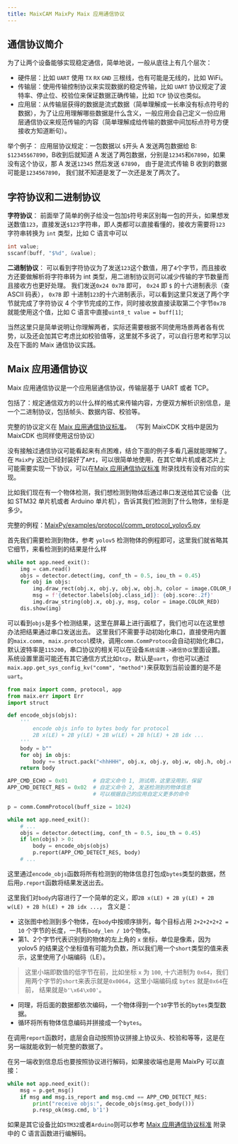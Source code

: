 ```yaml
---
title: MaixCAM MaixPy Maix 应用通信协议
---
```



## 通信协议简介

为了让两个设备能够实现稳定通信，简单地说，一般从底往上有几个层次：
* 硬件层：比如 `UART` 使用 `TX` `RX` `GND` 三根线，也有可能是无线的，比如 WiFi。
* 传输层：使用传输控制协议来实现数据的稳定传输，比如 `UART` 协议规定了波特率、停止位、校验位来保证数据正确传输，比如 `TCP` 协议也类似。
* 应用层：从传输层获得的数据是流式数据（简单理解成一长串没有标点符号的数据），为了让应用理解哪些数据是什么含义，一般应用会自己定义一份应用层通信协议来规范传输的内容（简单理解成给传输的数据中间加标点符号方便接收方知道断句）。

举个例子：
应用层协议规定：一包数据以 `$`开头
A 发送两包数据给 B: `$12345$67890`，B收到后就知道 A 发送了两包数据，分别是`12345`和`67890`，如果没有这个协议，那 A 发送`12345` 然后发送 `67890`， 由于是流式传输 B 收到的数据可能是`1234567890`， 我们就不知道是发了一次还是发了两次了。


## 字符协议和二进制协议

**字符协议**：
前面举了简单的例子给没一包加`$`符号来区别每一包的开头，如果想发送数值`123`，直接发送`$123`字符串，即人类都可以直接看懂的，接收方需要将`123`字符串转换为 `int` 类型，比如 C 语言中可以
```c
int value;
sscanf(buff, "$%d", &value);
```

**二进制协议**：
可以看到字符协议为了发送`123`这个数值，用了`4`个字节，而且接收方还要做解析将字符串转为 int 类型，用二进制协议则可以减少传输的字节数量而且接收方也更好处理。
我们发送`0x24 0x7B` 即可， `0x24` 即 `$` 的十六进制表示（查 ASCII 码表）， `0x7B` 即 十进制`123`的十六进制表示，可以看到这里只发送了两个字节就完成了字符协议 4 个字节完成的工作，同时接收放直接读取第二个字节`0x7B` 就能使用这个值，比如 C 语言中直接`uint8_t value = buff[1]`;

当然这里只是简单说明让你理解两者，实际还需要根据不同使用场景两者各有优势，以及还会加其它考虑比如校验值等，这里就不多说了，可以自行思考和学习以及在下面的 Maix 通信协议实践。

## Maix 应用通信协议

Maix 应用通信协议是一个应用层通信协议，传输层基于 UART 或者 TCP。

包括了：规定通信双方的以什么样的格式来传输内容，方便双方解析识别信息，是一个二进制协议，包括帧头、数据内容、校验等。


完整的协议定义在 [Maix 应用通信协议标准](https://wiki.sipeed.com/maixcdk/doc/zh/convention/protocol.html)。 （写到 MaixCDK 文档中是因为 MaixCDK 也同样使用这份协议）

没有接触过通信协议可能看起来有点困难，结合下面的例子多看几遍就能理解了。
在 `MaixPy` 这边已经封装好了`API`，可以很简单地使用，在其它单片机或者芯片上可能需要实现一下协议，可以在[Maix 应用通信协议标准](https://wiki.sipeed.com/maixcdk/doc/zh/convention/protocol.html) 附录找找有没有对应的实现。


比如我们现在有一个物体检测，我们想检测到物体后通过串口发送给其它设备（比如 STM32 单片机或者 Arduino 单片机），告诉其我们检测到了什么物体，坐标是多少。

完整的例程：[MaixPy/examples/protocol/comm_protocol_yolov5.py](https://github.com/sipeed/MaixPy/tree/main/examples/protocol/comm_protocol_yolov5.py)

首先我们需要检测到物体，参考 `yolov5` 检测物体的例程即可，这里我们就省略其它细节，来看检测到的结果是什么样
```python
while not app.need_exit():
    img = cam.read()
    objs = detector.detect(img, conf_th = 0.5, iou_th = 0.45)
    for obj in objs:
        img.draw_rect(obj.x, obj.y, obj.w, obj.h, color = image.COLOR_RED)
        msg = f'{detector.labels[obj.class_id]}: {obj.score:.2f}'
        img.draw_string(obj.x, obj.y, msg, color = image.COLOR_RED)
    dis.show(img)
```
可以看到`objs`是多个检测结果，这里在屏幕上进行画框了，我们也可以在这里想办法把结果通过串口发送出去。
这里我们不需要手动初始化串口，直接使用内置的`maix.comm, maix.protocol`模块，调用`comm.CommProtoco`会自动初始化串口，默认波特率是`115200`，串口协议的相关可以在设备`系统设置->通信协议`里面设置。
系统设置里面可能还有其它通信方式比如`tcp`，默认是`uart`，你也可以通过`maix.app.get_sys_config_kv("comm", "method")`来获取到当前设置的是不是`uart`。

```python
from maix import comm, protocol, app
from maix.err import Err
import struct

def encode_objs(objs):
    '''
        encode objs info to bytes body for protocol
        2B x(LE) + 2B y(LE) + 2B w(LE) + 2B h(LE) + 2B idx ...
    '''
    body = b""
    for obj in objs:
        body += struct.pack("<hhHHH", obj.x, obj.y, obj.w, obj.h, obj.class_id)
    return body

APP_CMD_ECHO = 0x01        # 自定义命令 1, 测试用，这里没用到，保留
APP_CMD_DETECT_RES = 0x02  # 自定义命令 2, 发送检测到的物体信息
                           # 可以根据自己的应用自定义更多的命令

p = comm.CommProtocol(buff_size = 1024)

while not app.need_exit():
    # ...
    objs = detector.detect(img, conf_th = 0.5, iou_th = 0.45)
    if len(objs) > 0:
        body = encode_objs(objs)
        p.report(APP_CMD_DETECT_RES, body)
    # ...
```

这里通过`encode_objs`函数将所有检测到的物体信息打包成`bytes`类型的数据，然后用`p.report`函数将结果发送出去。

这里我们对`body`内容进行了一个简单的定义，即`2B x(LE) + 2B y(LE) + 2B w(LE) + 2B h(LE) + 2B idx ...`，
含义是：
* 这张图中检测到多个物体，在`body`中按顺序排列，每个目标占用 `2+2+2+2+2 = 10` 个字节的长度，一共有`body_len / 10`个物体。
* 第1、2个字节代表识别到的物体的左上角的 `x` 坐标，单位是像素，因为 yolov5 的结果这个坐标值有可能为负数，所以我们用一个`short`类型的值来表示，这里使用了小端编码（LE）。
> 这里小端即数值的低字节在前，比如坐标 `x` 为 `100`, 十六进制为 `0x64`，我们用两个字节的`short`来表示就是`0x0064`，这里小端编码成 `bytes` 就是`0x64`在前， 结果就是`b'\x64\x00'`。
* 同理，将后面的数据都依次编码，一个物体得到一个`10`字节长的`bytes`类型数据。
* 循环将所有物体信息编码并拼接成一个`bytes`。

在调用`report`函数时，底层会自动按照协议拼接上协议头、校验和等等，这是在另一端就能收到一帧完整的数据了。

在另一端收到信息后也要按照协议进行解码，如果接收端也是用 MaixPy 可以直接：
```python
while not app.need_exit():
    msg = p.get_msg()
    if msg and msg.is_report and msg.cmd == APP_CMD_DETECT_RES:
        print("receive objs:", decode_objs(msg.get_body()))
        p.resp_ok(msg.cmd, b'1')
```

如果是其它设备比如`STM32`或者`Arduino`则可以参考 [Maix 应用通信协议标准](https://wiki.sipeed.com/maixcdk/doc/zh/convention/protocol.html) 附录中的 C 语言函数进行编解码。


